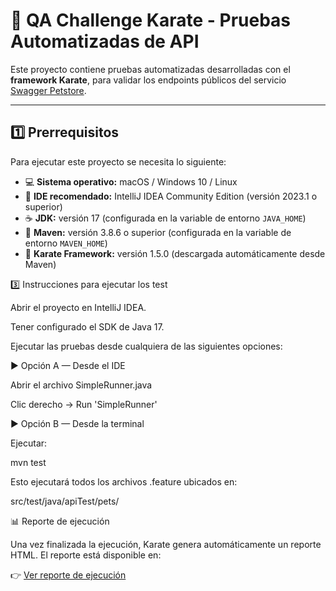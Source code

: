 # 🥋 QA Challenge Karate - Pruebas Automatizadas de API

Este proyecto contiene pruebas automatizadas desarrolladas con el **framework Karate**, para validar los endpoints públicos del servicio [Swagger Petstore](https://petstore.swagger.io).

---

## 1️⃣ Prerrequisitos

Para ejecutar este proyecto se necesita lo siguiente:

- 💻 **Sistema operativo:** macOS / Windows 10 / Linux  
- 🧩 **IDE recomendado:** IntelliJ IDEA Community Edition (versión 2023.1 o superior)  
- ☕ **JDK:** versión 17 (configurada en la variable de entorno `JAVA_HOME`)  
- 🧱 **Maven:** versión 3.8.6 o superior (configurada en la variable de entorno `MAVEN_HOME`)  
- 🧪 **Karate Framework:** versión 1.5.0 (descargada automáticamente desde Maven)  

3️⃣ Instrucciones para ejecutar los test

Abrir el proyecto en IntelliJ IDEA.

Tener configurado el SDK de Java 17.

Ejecutar las pruebas desde cualquiera de las siguientes opciones:

▶️ Opción A — Desde el IDE

Abrir el archivo SimpleRunner.java

Clic derecho → Run 'SimpleRunner'

▶️ Opción B — Desde la terminal

Ejecutar:

mvn test


Esto ejecutará todos los archivos .feature ubicados en:

src/test/java/apiTest/pets/

📊 Reporte de ejecución

Una vez finalizada la ejecución, Karate genera automáticamente un reporte HTML.
El reporte está disponible en:

👉 [Ver reporte de ejecución](reports/apiTest.pets.pets.html)




